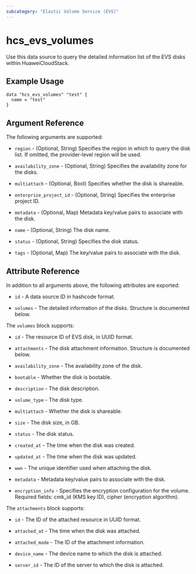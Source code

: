 ```yaml
---
subcategory: "Elastic Volume Service (EVS)"
---
```


# hcs_evs_volumes

Use this data source to query the detailed information list of the EVS disks within HuaweiCloudStack.

## Example Usage

```hcl
data "hcs_evs_volumes" "test" {
  name = "test"
}
```

## Argument Reference

The following arguments are supported:

* `region` - (Optional, String) Specifies the region in which to query the disk list.
  If omitted, the provider-level region will be used.

* `availability_zone` - (Optional, String) Specifies the availability zone for the disks.

* `multiattach` - (Optional, Bool) Specifies whether the disk is shareable.

* `enterprise_project_id` - (Optional, String) Specifies the enterprise project ID.

* `metadata` - (Optional, Map) Metadata key/value pairs to associate with the disk.

* `name` - (Optional, String) The disk name.

* `status` - (Optional, String) Specifies the disk status.

* `tags` - (Optional, Map) The key/value pairs to associate with the disk.

## Attribute Reference

In addition to all arguments above, the following attributes are exported:

* `id` - A data source ID in hashcode format.

* `volumes` - The detailed information of the disks. Structure is documented below.

The `volumes` block supports:

* `id` - The resource ID of EVS disk, in UUID format.

* `attachments` - The disk attachment information. Structure is documented below.

* `availability_zone` - The availability zone of the disk.

* `bootable` - Whether the disk is bootable.

* `description` - The disk description.

* `volume_type` - The disk type.

* `multiattach` - Whether the disk is shareable.

* `size` - The disk size, in GB.

* `status` - The disk status.

* `created_at` - The time when the disk was created.

* `updated_at` - The time when the disk was updated.

* `wwn` - The unique identifier used when attaching the disk.

* `metadata` - Metadata key/value pairs to associate with the disk.

* `encryption_info` - Specifies the encryption configuration for the volume. Required fields: cmk_id (KMS key ID), cipher (encryption algorithm).

The `attachments` block supports:

* `id` - The ID of the attached resource in UUID format.

* `attached_at` - The time when the disk was attached.

* `attached_mode` - The ID of the attachment information.

* `device_name` - The device name to which the disk is attached.

* `server_id` - The ID of the server to which the disk is attached.
